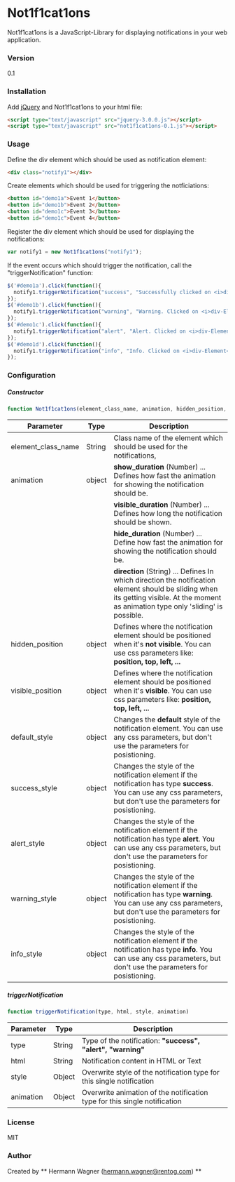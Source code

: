 # Not1f1cat1ons

Not1f1cat1ons is a JavaScript-Library for displaying notifications in your web application.

### Version
0.1

### Installation
Add [jQuery] and Not1f1cat1ons to your html file:
```html
<script type="text/javascript" src="jquery-3.0.0.js"></script>
<script type="text/javascript" src="not1f1cat1ons-0.1.js"></script>
```

### Usage
Define the div element which should be used as notification element:
```html
<div class="notify1"></div>
```

Create elements which should be used for triggering the notficiations:
```html
<button id="demo1a">Event 1</button>
<button id="demo1b">Event 2</button>
<button id="demo1c">Event 3</button>
<button id="demo1c">Event 4</button>
```

Register the div element which should be used for displaying the notifications:
```javascript
var notify1 = new Not1f1cat1ons("notify1");
```

If the event occurs which should trigger the notification, call the "triggerNotification" function:
```javascript
$('#demo1a').click(function(){
  notify1.triggerNotification("success", "Successfully clicked on <i>div-Element</i>");
});
$('#demo1b').click(function(){
  notify1.triggerNotification("warning", "Warning. Clicked on <i>div-Element</i>");
});
$('#demo1c').click(function(){
  notify1.triggerNotification("alert", "Alert. Clicked on <i>div-Element</i>");
});
$('#demo1d').click(function(){
  notify1.triggerNotification("info", "Info. Clicked on <i>div-Element</i>");
});
```

### Configuration
##### Constructor

```javascript
function Not1f1cat1ons(element_class_name, animation, hidden_position, visible_position, default_style, success_style, alert_style, warning_style)
```
| Parameter          | Type          | Description  |
| ------------------ |---------------| -------------|
| element_class_name | String        | Class name of the element which should be used for the notifications, |
| animation          | object        | **show_duration** (Number) ... Defines how fast the animation for showing the notification should be. |
|                    |               | **visible_duration** (Number) ... Defines how long the notification should be shown. |
|                    |               | **hide_duration** (Number) ... Define how fast the animation for showing the notification should be. |
|                    |               | **direction** (String) ... Defines In which direction the notification element should be sliding when its getting visible. At the moment as animation type only 'sliding' is possible. |
| hidden_position    | object        | Defines where the notification element should be positioned when it's **not visible**. You can use css parameters like: **position, top, left, ...** |
| visible_position   | object        | Defines where the notification element should be positioned when it's **visible**. You can use css parameters like: **position, top, left, ...** |
| default_style      | object        | Changes the **default** style of the notification element. You can use any css parameters, but don't use the parameters for posistioning. |
| success_style      | object        | Changes the style of the notification element if the notification has type **success**. You can use any css parameters, but don't use the parameters for posistioning. |
| alert_style        | object        | Changes the style of the notification element if the notification has type **alert**. You can use any css parameters, but don't use the parameters for posistioning. |
| warning_style      | object        | Changes the style of the notification element if the notification has type **warning**. You can use any css parameters, but don't use the parameters for posistioning. |
| info_style      | object        | Changes the style of the notification element if the notification has type **info**. You can use any css parameters, but don't use the parameters for posistioning. |

##### triggerNotification

```javascript
function triggerNotification(type, html, style, animation)
```
| Parameter          | Type          | Description  |
| ------------------ |---------------| -------------|
| type               | String        | Type of the notification: **"success", "alert", "warning"**|
| html               | String        | Notification content in HTML or Text |
| style              | Object        | Overwrite style of the notification type for this single notification |
| animation          | Object        | Overwrite animation of the notification type for this single notification |

### License
MIT

### Author
Created by ** Hermann Wagner (hermann.wagner@rentog.com) **


[//]: # (These are reference links used in the body of this note and get stripped out when the markdown processor does its job. There is no need to format nicely because it shouldn't be seen. Thanks SO - http://stackoverflow.com/questions/4823468/store-comments-in-markdown-syntax)

[//]: # (Markdown Cheatsheet: https://github.com/adam-p/markdown-here/wiki/Markdown-Cheatsheet)

   [jQuery]: <https://jquery.com/>
